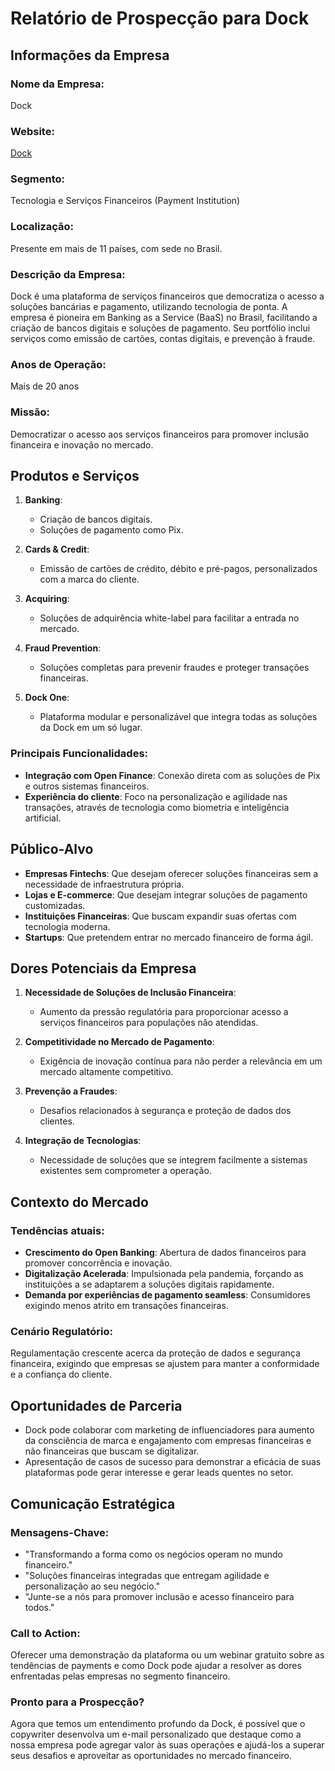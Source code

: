 # Relatório de Prospecção para Dock

## Informações da Empresa

### Nome da Empresa: 
Dock

### Website:
[Dock](https://dock.tech/en/)

### Segmento: 
Tecnologia e Serviços Financeiros (Payment Institution)

### Localização:
Presente em mais de 11 países, com sede no Brasil.

### Descrição da Empresa:
Dock é uma plataforma de serviços financeiros que democratiza o acesso a soluções bancárias e pagamento, utilizando tecnologia de ponta. A empresa é pioneira em Banking as a Service (BaaS) no Brasil, facilitando a criação de bancos digitais e soluções de pagamento. Seu portfólio inclui serviços como emissão de cartões, contas digitais, e prevenção à fraude.

### Anos de Operação:
Mais de 20 anos

### Missão:
Democratizar o acesso aos serviços financeiros para promover inclusão financeira e inovação no mercado.

## Produtos e Serviços

1. **Banking**:
   - Criação de bancos digitais.
   - Soluções de pagamento como Pix.

2. **Cards & Credit**:
   - Emissão de cartões de crédito, débito e pré-pagos, personalizados com a marca do cliente.

3. **Acquiring**:
   - Soluções de adquirência white-label para facilitar a entrada no mercado.

4. **Fraud Prevention**:
   - Soluções completas para prevenir fraudes e proteger transações financeiras.

5. **Dock One**:
   - Plataforma modular e personalizável que integra todas as soluções da Dock em um só lugar.

### Principais Funcionalidades:
- **Integração com Open Finance**: Conexão direta com as soluções de Pix e outros sistemas financeiros.
- **Experiência do cliente**: Foco na personalização e agilidade nas transações, através de tecnologia como biometria e inteligência artificial.

## Público-Alvo

- **Empresas Fintechs**: Que desejam oferecer soluções financeiras sem a necessidade de infraestrutura própria.
- **Lojas e E-commerce**: Que desejam integrar soluções de pagamento customizadas.
- **Instituições Financeiras**: Que buscam expandir suas ofertas com tecnologia moderna.
- **Startups**: Que pretendem entrar no mercado financeiro de forma ágil.

## Dores Potenciais da Empresa

1. **Necessidade de Soluções de Inclusão Financeira**:
   - Aumento da pressão regulatória para proporcionar acesso a serviços financeiros para populações não atendidas.

2. **Competitividade no Mercado de Pagamento**:
   - Exigência de inovação contínua para não perder a relevância em um mercado altamente competitivo.

3. **Prevenção a Fraudes**:
   - Desafios relacionados à segurança e proteção de dados dos clientes.

4. **Integração de Tecnologias**:
   - Necessidade de soluções que se integrem facilmente a sistemas existentes sem comprometer a operação.

## Contexto do Mercado

### Tendências atuais:
- **Crescimento do Open Banking**: Abertura de dados financeiros para promover concorrência e inovação.
- **Digitalização Acelerada**: Impulsionada pela pandemia, forçando as instituições a se adaptarem a soluções digitais rapidamente.
- **Demanda por experiências de pagamento seamless**: Consumidores exigindo menos atrito em transações financeiras.

### Cenário Regulatório:
Regulamentação crescente acerca da proteção de dados e segurança financeira, exigindo que empresas se ajustem para manter a conformidade e a confiança do cliente.

## Oportunidades de Parceria

- Dock pode colaborar com marketing de influenciadores para aumento da consciência de marca e engajamento com empresas financeiras e não financeiras que buscam se digitalizar.
- Apresentação de casos de sucesso para demonstrar a eficácia de suas plataformas pode gerar interesse e gerar leads quentes no setor.

## Comunicação Estratégica

### Mensagens-Chave:
- "Transformando a forma como os negócios operam no mundo financeiro."
- "Soluções financeiras integradas que entregam agilidade e personalização ao seu negócio."
- "Junte-se a nós para promover inclusão e acesso financeiro para todos."

### Call to Action:
Oferecer uma demonstração da plataforma ou um webinar gratuito sobre as tendências de payments e como Dock pode ajudar a resolver as dores enfrentadas pelas empresas no segmento financeiro.

### Pronto para a Prospecção?
Agora que temos um entendimento profundo da Dock, é possível que o copywriter desenvolva um e-mail personalizado que destaque como a nossa empresa pode agregar valor às suas operações e ajudá-los a superar seus desafios e aproveitar as oportunidades no mercado financeiro.